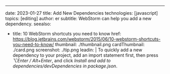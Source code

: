 ---
date: 2023-01-27
title: Add New Dependencies
technologies: [javascript]
topics: [editing]
author: er
subtitle: WebStorm can help you add a new dependency.
seealso:
- title: 10 WebStorm shortcuts you need to know
  href: https://blog.jetbrains.com/webstorm/2015/06/10-webstorm-shortcuts-you-need-to-know/
thumbnail: ./thumbnail.png
cardThumbnail: ./card.png
screenshot: ./tip.png
leadin: |
  To quickly add a new dependency to your project, add an import statement first, then press _⌥Enter / Alt+Enter_, and click _Install and add to dependencies/devDependencies in package.json_.

